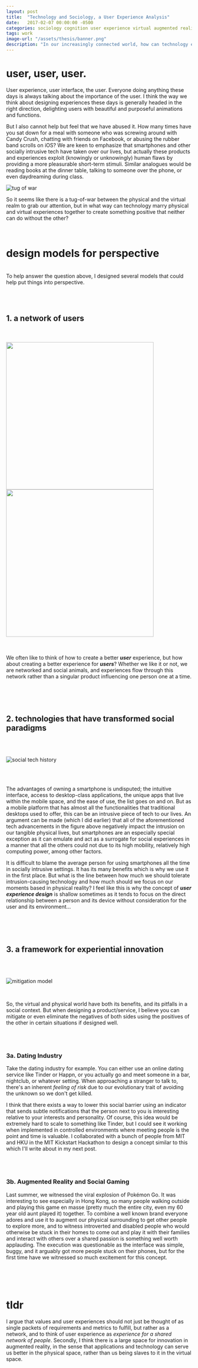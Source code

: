 ```yaml
---
layout: post
title:  "Technology and Sociology, a User Experience Analysis"
date:   2017-02-07 00:00:00 -0500
categories: sociology cognition user experience virtual augmented reality
tags: work
image-url: "/assets/thesis/banner.png"
description: "In our increasingly connected world, how can technology enhance our physical world rather than replace it?"
---
```


# user, user, user.

User experience, user interface, the user. Everyone doing anything these days is always talking about the importance of the user. I think the way we think about designing experiences these days is generally headed in the right direction, delighting users with beautiful and purposeful animations and functions.

But I also cannot help but feel that we have abused it. How many times have you sat down for a meal with someone who was screwing around with Candy Crush, chatting with friends on Facebook, or abusing the rubber band scrolls on iOS? We are keen to emphasize that smartphones and other socially intrusive tech have taken over our lives, but actually these products and experiences exploit (knowingly or unknowingly) human flaws by providing a more pleasurable short-term stimuli. Similar analogues would be reading books at the dinner table, talking to someone over the phone, or even daydreaming during class.

![tug of war][tug of war]

So it seems like there is a tug-of-war between the physical and the virtual realm to grab our attention, but in what way can technology marry physical and virtual experiences together to create something positive that neither can do without the other?

<br>

# design models for perspective

<br>
To help answer the question above, I designed several models that could help put things into perspective.

<br><br>

## 1. a network of users

<br>
<br>
<img src="assets/thesis/ux-1.png" style="width: 400px; max-width: 100%"><img src="assets/thesis/ux-2.png" style="width: 400px; max-width: 100%">
<br><br><br>

We often like to think of how to create a better ***user*** experience, but how about creating a better experience for ***users***? Whether we like it or not, we are networked and social animals, and experiences flow through this network rather than a singular product influencing one person one at a time.

<br><br><br>

## 2. technologies that have transformed social paradigms 

<br><br>

![social tech history][social tech history]

<br><br>

The advantages of owning a smartphone is undisputed; the intuitive interface, access to desktop-class applications, the unique apps that live within the mobile space, and the ease of use, the list goes on and on. But as a mobile platform that has almost all the functionalities that traditional desktops used to offer, this can be an intrusive piece of tech to our lives. An argument can be made (which I did earlier) that all of the aforementioned tech advancements in the figure above negatively impact the intrusion on our tangible physical lives, but smartphones are an especially special exception as it can emulate and act as a surrogate for social experiences in a manner that all the others could not due to its high mobility, relatively high computing power, among other factors.

It is difficult to blame the average person for using smartphones all the time in socially intrusive settings. It has its many benefits which is why we use it in the first place. But what is the line between how much we should tolerate intrusion-causing technology and how much should we focus on our moments based in physical reality? I feel like this is why the concept of ***user experience design*** is shallow sometimes as it tends to focus on the direct relationship between a person and its device without consideration for the user and its environment...

<br><br><br>

## 3. a framework for experiential innovation

<br><br>

![mitigation model][mitigation model]

<br>

So, the virtual and physical world have both its benefits, and its pitfalls in a social context. But when designing a product/service, I believe you can mitigate or even eliminate the negatives of both sides using the positives of the other in certain situations if designed well.

<br><br>

### 3a. Dating Industry

Take the dating industry for example. You can either use an online dating service like Tinder or Happn, or you actually go and meet someone in a bar, nightclub, or whatever setting. When approaching a stranger to talk to, there's an inherent *feeling of risk* due to our evolutionary trait of avoiding the unknown so we don't get killed.

I think that there exists a way to lower this social barrier using an indicator that sends subtle notifications that the person next to you is interesting relative to your interests and personality. Of course, this idea would be extremely hard to scale to something like Tinder, but I could see it working when implemented in controlled environments where meeting people is the point and time is valuable. I collaborated with a bunch of people from MIT and HKU in the MIT Kickstart Hackathon to design a concept similar to this which I'll write about in my next post.

<br><br>

### 3b. Augmented Reality and Social Gaming

Last summer, we witnessed the viral explosion of Pokémon Go. It was interesting to see especially in Hong Kong, so many people walking outside and playing this game en masse (pretty much the entire city, even my 60 year old aunt played it) together. To combine a well known brand everyone adores and use it to augment our physical surrounding to get other people to explore more, and to witness introverted and disabled people who would otherwise be stuck in their homes to come out and play it with their families and interact with others over a shared passion is something well worth applauding. The execution was questionable as the interface was simple, buggy, and it arguably got more people stuck on their phones, but for the first time have we witnessed so much excitement for this concept.

<br><br><br>

# tldr

I argue that values and user experiences should not just be thought of as single packets of requirements and metrics to fulfill, but rather as a network, and to think of user experience as *experience for a shared network of people*. Secondly, I think there is a large space for innovation in augmented reality, in the sense that applications and technology can serve us better in the physical space, rather than us being slaves to it in the virtual space.


[tug of war]: assets/thesis/tug-of-war.png
[social tech history]: assets/thesis/history-of-social-tech.png
[mitigation model]: assets/thesis/mitigation-model.png